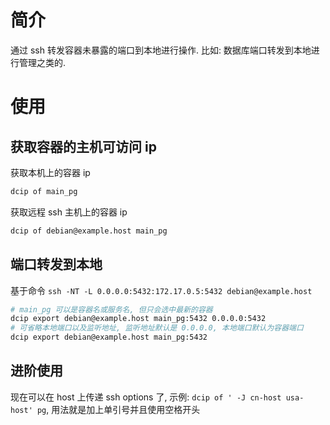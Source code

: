 # 简介

通过 ssh 转发容器未暴露的端口到本地进行操作. 比如: 数据库端口转发到本地进行管理之类的.

# 使用

## 获取容器的主机可访问 ip

获取本机上的容器 ip

```sh
dcip of main_pg
```

获取远程 ssh 主机上的容器 ip

```sh
dcip of debian@example.host main_pg
```

## 端口转发到本地

基于命令 `ssh -NT -L 0.0.0.0:5432:172.17.0.5:5432 debian@example.host`

```sh
# main_pg 可以是容器名或服务名, 但只会选中最新的容器
dcip export debian@example.host main_pg:5432 0.0.0.0:5432
# 可省略本地端口以及监听地址, 监听地址默认是 0.0.0.0, 本地端口默认为容器端口
dcip export debian@example.host main_pg:5432
```

## 进阶使用

现在可以在 host 上传递 ssh options 了, 示例: `dcip of ' -J cn-host usa-host' pg`, 用法就是加上单引号并且使用空格开头
